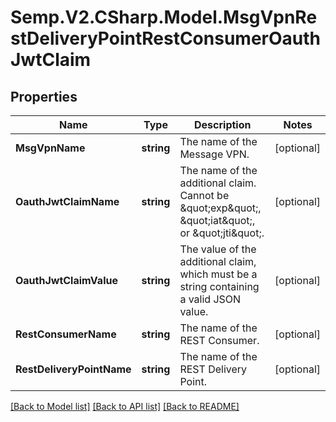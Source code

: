 # Semp.V2.CSharp.Model.MsgVpnRestDeliveryPointRestConsumerOauthJwtClaim
## Properties

Name | Type | Description | Notes
------------ | ------------- | ------------- | -------------
**MsgVpnName** | **string** | The name of the Message VPN. | [optional] 
**OauthJwtClaimName** | **string** | The name of the additional claim. Cannot be \&quot;exp\&quot;, \&quot;iat\&quot;, or \&quot;jti\&quot;. | [optional] 
**OauthJwtClaimValue** | **string** | The value of the additional claim, which must be a string containing a valid JSON value. | [optional] 
**RestConsumerName** | **string** | The name of the REST Consumer. | [optional] 
**RestDeliveryPointName** | **string** | The name of the REST Delivery Point. | [optional] 

[[Back to Model list]](../README.md#documentation-for-models) [[Back to API list]](../README.md#documentation-for-api-endpoints) [[Back to README]](../README.md)

